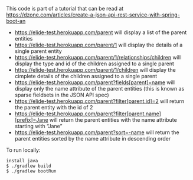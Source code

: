 This code is part of a tutorial that can be read at https://dzone.com/articles/create-a-json-api-rest-service-with-spring-boot-an

* https://elide-test.herokuapp.com/parent will display a list of the parent entities
* https://elide-test.herokuapp.com/parent/1 will display the details of a single parent entity
* https://elide-test.herokuapp.com/parent/1/relationships/children will display the type and id of the children assigned to a single parent
* https://elide-test.herokuapp.com/parent/1/children will display the cimplete details of the children assigned to a single parent
* https://elide-test.herokuapp.com/parent?fields[parent]=name will display only the name attribute of the parent entities (this is known as sparse fieldsets in the JSON API spec)
* https://elide-test.herokuapp.com/parent?filter[parent.id]=2 will return the parent entity with the id of 2
* https://elide-test.herokuapp.com/parent?filter[parent.name][prefix]=Jane will return the parent entities with the name attribute starting with “Jane”
* https://elide-test.herokuapp.com/parent?sort=-name will return the parent entities sorted by the name attribute in descending order

To run locally:

    install java
    $ ./gradlew build
    $ ./gradlew bootRun
